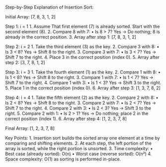 Step-by-Step Explanation of Insertion Sort:

Initial Array: [7, 8, 3, 1, 2]

Step 1: i = 1
	1.	Assume That first element (7) is already sorted. Start with the second element (8).
	2.	Compare 8 with 7:
	•	Is 8 > 7? Yes → Do nothing; 8 is already in the correct position.
	3.	Array after step 1: [7, 8, 3, 1, 2]

Step 2: i = 2
	1.	Take the third element (3) as the key.
	2.	Compare 3 with 8:
	•	Is 3 < 8? Yes → Shift 8 to the right.
	3.	Compare 3 with 7:
	•	Is 3 < 7? Yes → Shift 7 to the right.
	4.	Place 3 in the correct position (index 0).
	5.	Array after step 2: [3, 7, 8, 1, 2]

Step 3: i = 3
	1.	Take the fourth element (1) as the key.
	2.	Compare 1 with 8:
	•	Is 1 < 8? Yes → Shift 8 to the right.
	3.	Compare 1 with 7:
	•	Is 1 < 7? Yes → Shift 7 to the right.
	4.	Compare 1 with 3:
	•	Is 1 < 3? Yes → Shift 3 to the right.
	5.	Place 1 in the correct position (index 0).
	6.	Array after step 3: [1, 3, 7, 8, 2]

Step 4: i = 4
	1.	Take the fifth element (2) as the key.
	2.	Compare 2 with 8:
	•	Is 2 < 8? Yes → Shift 8 to the right.
	3.	Compare 2 with 7:
	•	Is 2 < 7? Yes → Shift 7 to the right.
	4.	Compare 2 with 3:
	•	Is 2 < 3? Yes → Shift 3 to the right.
	5.	Compare 2 with 1:
	•	Is 2 > 1? Yes → Do nothing; place 2 in the correct position (index 1).
	6.	Array after step 4: [1, 2, 3, 7, 8]

Final Array: [1, 2, 3, 7, 8]

Key Points:
	1.	Insertion sort builds the sorted array one element at a time by comparing and shifting elements.
	2.	At each step, the left portion of the array is sorted, while the right portion is unsorted.
	3.	Time complexity:
	•	Best case (already sorted): O(n)
	•	Worst case (reverse sorted): O(n²)
	4.	Space complexity: O(1) as sorting is performed in-place.